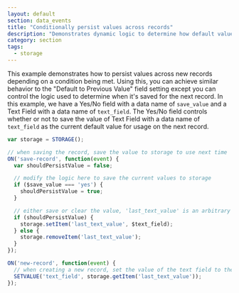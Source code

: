 ```yaml
---
layout: default
section: data_events
title: "Conditionally persist values across records"
description: "Demonstrates dynamic logic to determine how default values are persisted across records."
category: section
tags:
  - storage
---
```


This example demonstrates how to persist values across new records depending on a condition being met. Using this, you can achieve similar behavior to the "Default to Previous Value" field setting except you can control the logic used to determine when it's saved for the next record. In this example, we have a Yes/No field with a data name of `save_value` and a Text Field with a data name of `text_field`. The Yes/No field controls whether or not to save the value of Text Field with a data name of `text_field` as the current default value for usage on the next record.

```js
var storage = STORAGE();

// when saving the record, save the value to storage to use next time
ON('save-record', function(event) {
  var shouldPersistValue = false;

  // modify the logic here to save the current values to storage
  if ($save_value === 'yes') {
    shouldPersistValue = true;
  }

  // either save or clear the value, 'last_text_value' is an arbitrary key used to store the variable
  if (shouldPersistValue) {
    storage.setItem('last_text_value', $text_field);
  } else {
    storage.removeItem('last_text_value');
  }
});

ON('new-record', function(event) {
  // when creating a new record, set the value of the text field to the last value used
  SETVALUE('text_field', storage.getItem('last_text_value'));
});
```
